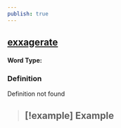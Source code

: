 ```yaml
---
publish: true
---
```

## [exxagerate](https://dictionary.cambridge.org/dictionary/english/exxagerate)

#### Word Type: 
### Definition
Definition not found

>[!example] Example
> - 
